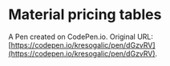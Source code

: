 # Material pricing tables

A Pen created on CodePen.io. Original URL: [https://codepen.io/kresogalic/pen/dGzvRV](https://codepen.io/kresogalic/pen/dGzvRV).


